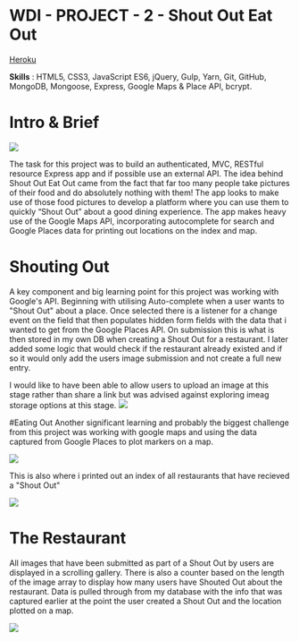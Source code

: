 # WDI - PROJECT - 2 - Shout Out Eat Out

[Heroku](https://floating-taiga-98107.herokuapp.com/)

**Skills** : 
HTML5, CSS3, JavaScript ES6, jQuery, Gulp, Yarn, Git, GitHub, MongoDB, Mongoose, Express, Google Maps & Place API, bcrypt.

# Intro & Brief
![](https://i.imgur.com/hOTrWCy.jpg)

The task for this project was to build an authenticated, MVC, RESTful resource Express app and if possible use an external API. The idea behind Shout Out Eat Out came from the fact that far too many people take pictures of their food and do absolutely nothing with them! The app looks to make use of those food pictures to develop a platform where you can use them to quickly “Shout Out” about a good dining experience. The app makes heavy use of the Google Maps API, incorporating autocomplete for search and Google Places data for printing out locations on the index and map.

# Shouting Out
A key component and big learning point for this project was working with Google's API. Beginning with utilising Auto-complete when a user wants to "Shout Out" about a place. Once selected there is a listener for a change event on the field that then populates hidden form fields with the data that i wanted to get from the Google Places API. On submission this is what is then stored in my own DB when creating a Shout Out for a restaurant.  I later added some logic that would check if the restaurant already existed and if so it would only add the users image submission and not create a full new entry.

I would like to have been able to allow users to upload an image at this stage rather than share a link but was advised against exploring imeag storage options at this stage.
![](https://i.imgur.com/aeW80YI.png)

#Eating Out
Another significant learning and probably the biggest challenge from this project was working with google maps and using the data captured from Google Places to plot markers on a map.

![](https://i.imgur.com/HchllWf.jpg)

This is also where i printed out an index of all restaurants that have recieved a "Shout Out"

![](https://i.imgur.com/H4d7f5u.jpg)

# The Restaurant

All images that have been submitted as part of a Shout Out by users are displayed in a scrolling gallery. There is also a counter based on the length of the image array to display how many users have Shouted Out about the restaurant. Data is pulled through from my database with the info that was captured earlier at the point the user created a Shout Out and the location plotted on a map.

![](https://i.imgur.com/JCtTNzc.jpg)
